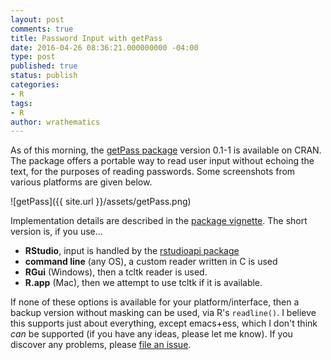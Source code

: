```yaml
---
layout: post
comments: true
title: Password Input with getPass
date: 2016-04-26 08:36:21.000000000 -04:00
type: post
published: true
status: publish
categories:
- R
tags:
- R
author: wrathematics
---
```



As of this morning, the [getPass package](https://cran.r-project.org/package=getPass) version 0.1-1 is available on CRAN. The package offers a portable way to read user input without echoing the text, for the purposes of reading passwords. Some screenshots from various platforms are given below. 

![getPass]({{ site.url }}/assets/getPass.png)

Implementation details are described in the [package vignette](https://cran.r-project.org/web/packages/getPass/vignettes/getPass.html). The short version is, if you use...

-   **RStudio**, input is handled by the [rstudioapi package](https://cran.r-project.org/package=rstudioapi)
-   **command line** (any OS), a custom reader written in C is used
-   **RGui** (Windows), then a tcltk reader is used.
-   **R.app** (Mac), then we attempt to use tcltk if it is available.

If none of these options is available for your platform/interface, then a backup version without masking can be used, via R's `readline()`. I believe this supports just about everything, except emacs+ess, which I
don't think *can* be supported (if you have any ideas, please let me know). If you discover any problems, please [file an issue](https://github.com/wrathematics/getPass/issues).
